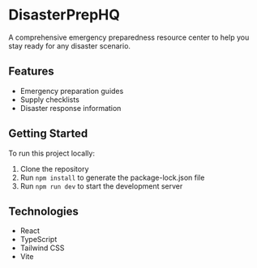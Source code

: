 
# DisasterPrepHQ

A comprehensive emergency preparedness resource center to help you stay ready for any disaster scenario.

## Features

- Emergency preparation guides
- Supply checklists
- Disaster response information

## Getting Started

To run this project locally:

1. Clone the repository
2. Run `npm install` to generate the package-lock.json file
3. Run `npm run dev` to start the development server

## Technologies

- React
- TypeScript
- Tailwind CSS
- Vite
